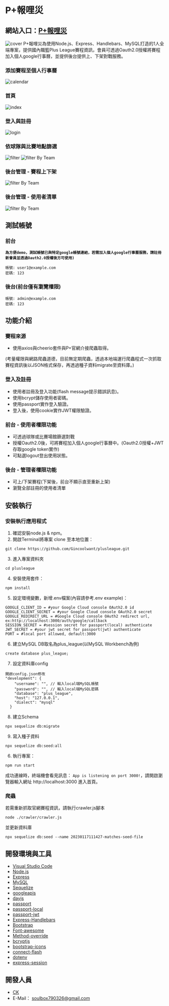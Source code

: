 # P+報哩災
## 網站入口：[P+報哩災](https://plusleague.herokuapp.com/)
![cover](./public/README-images/cover.png)
P+報哩災為使用Node.js、Express、Handlebars、MySQL打造的1人全端專案，提供國內職籃Plus League賽程資訊，會員可透過Oauth2.0授權將賽程加入個人google行事曆，並提供後台提供上、下架對戰服務。

### 添加賽程至個人行事曆
![calendar](./public/README-images/project_plusleague.gif)

### 首頁
![index](./public/README-images/index.png)

### 登入與註冊
![login](./public/README-images/login.png)

### 依球隊與比賽地點篩選
![filter](./public/README-images/filter.png)
![filter By Team](./public/README-images/filterByTeam.png)

### 後台管理 - 賽程上下架
![filter By Team](./public/README-images/delete_upload.png)

### 後台管理 - 使用者清單
![filter By Team](./public/README-images/userlist.png)

## 測試帳號
### 前台

**`為方便demo，測試帳號已與特定google帳號連結，若需加入個人google行事曆服務，請註冊新會員並透過Oauth2.0授權後方可使用)`**

``` 
帳號: user1@example.com
密碼: 123
```
### 後台(前台僅有瀏覽權限)
```
帳號: admin@example.com
密碼: 123
```

## 功能介紹
### 賽程來源
+ 使用axios與cheerio套件與P+官網介接爬蟲取得。

(考量權限與網路爬蟲道德，目前無定期爬蟲，透過本地端運行爬蟲程式一次抓取賽程資訊後以JSON格式保存，再透過種子資料migrate至資料庫。)
### 登入及註冊
+ 使用者註冊及登入功能(flash message提示錯誤訊息)。
+ 使用bcrypt儲存使用者密碼。
+ 使用passport實作登入驗證。
+ 登入後，使用cookie實作JWT權限驗證。
### 前台 - 使用者權限功能
+ 可透過球隊或比賽場館篩選對戰
+ 授權Oauth2.0後，可將賽程加入個人google行事曆中。(Oauth2.0授權+JWT存取google token實作)
+ 可點選logout登出使用狀態。
### 後台 - 管理者權限功能
+ 可上/下架賽程(下架後，前台不顯示直至重新上架)
+ 瀏覽全部註冊的使用者清單

## 安裝執行
### 安裝執行應用程式
1. 確認安裝node.js & npm。
2. 開啟Terminal將專案 clone 至本地位置：
```
git clone https://github.com/Gincoolwant/plusleague.git
```
3. 進入專案資料夾
```
cd plusleague
```
4. 安裝使用套件： 
```
npm install
```
5. 設定環境變數，新增.env檔案(內容請參考.env example)：
```
GOOGLE_CLIENT_ID = #your Google Cloud console OAuth2.0 id
GOOGLE_CLIENT_SECRET = #your Google Cloud console OAuth2.0 secret
GOOGLE_REDIRECT_URL = #Google Cloud console OAuth2 redirect url, ex:http://localhost:3000/auth/google/callback
SESSION_SECRET = #session secret for passport(local) authenticate
JWT_SECRET = #your jwt secret for passport(jwt) authenticate
PORT = #local port allowed, default:3000
```
6. 建立MySQL DB取名為plus_league(以MySQL Workbench為例)
```
create database plus_league;
```
7. 設定資料庫config
```
開啟config.json修改
"development": {
    "username": "", // 輸入local端MySQL帳號
    "password": "", // 輸入local端MySQL密碼
    "database": "plus_league",
    "host": "127.0.0.1",
    "dialect": "mysql"
  }
```
8. 建立Schema
```
npx sequelize db:migrate
```
9. 寫入種子資料
```
npx sequelize db:seed:all
```
6. 執行專案：
```
npm run start
```

成功連線時，終端機會看見訊息： `App is listening on port 3000!`，請開啟瀏覽器輸入網址 http://localhost:3000 進入首頁。
### 爬蟲
若需重新抓取官網賽程資訊，請執行crawler.js腳本
```
node ./crawler/crawler.js
```
並更新資料庫
```
npx sequelize db:seed --name 20230117111427-matches-seed-file
```


## 開發環境與工具
+ [Visual Studio Code](https://visualstudio.microsoft.com/zh-hant/)
+ [Node.js](https://nodejs.org/en/)
+ [Express](https://www.npmjs.com/package/express)
+ [MySQL](https://www.mysql.com/)
+ [Sequelize](https://sequelize.org/)
+ [googleapis](https://www.npmjs.com/package/googleapis)
+ [dayjs](https://day.js.org/en/)
+ [passport](https://www.npmjs.com/package/passport)
+ [passport-local](https://www.passportjs.org/packages/passport-local/)
+ [passport-jwt](https://www.passportjs.org/packages/passport-jwt/)
+ [Express-Handlebars](https://www.npmjs.com/package/express-handlebars)
+ [Bootstrap](https://getbootstrap.com/)
+ [Font-awesome](https://fontawesome.com/)
+ [Method-override](https://www.npmjs.com/package/method-override)
+ [bcryptjs](https://www.npmjs.com/package/bcryptjs)
+ [bootstrap-icons](https://icons.getbootstrap.com/)
+ [connect-flash](https://www.npmjs.com/package/connect-flash)
+ [dotenv](https://www.npmjs.com/package/dotenv)
+ [express-session](https://www.npmjs.com/package/express-session)


## 開發人員
+ [CK](https://github.com/Gincoolwant)
+ E-Mail： soulbox790326@gmail.com
